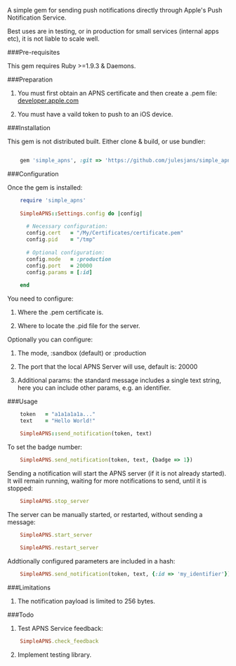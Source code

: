 A simple gem for sending push notifications directly through Apple's Push Notification Service.

Best uses are in testing, or in production for small services (internal apps etc), it is not liable to scale well. 


###Pre-requisites

This gem requires Ruby >=1.9.3 & Daemons.


###Preparation

1. You must first obtain an APNS certificate and then create a .pem file: [developer.apple.com](https://developer.apple.com/library/ios/documentation/NetworkingInternet/Conceptual/RemoteNotificationsPG/Chapters/ProvisioningDevelopment.html)

2. You must have a vaild token to push to an iOS device.


###Installation

This gem is not distributed built. Either clone & build, or use bundler:

```ruby	

	gem 'simple_apns', :git => 'https://github.com/julesjans/simple_apns.git'
```


###Configuration

Once the gem is installed:

```ruby
	require 'simple_apns'
	
	SimpleAPNS::Settings.config do |config|
  
	  # Necessary configuration:
	  config.cert  	= "/My/Certificates/certificate.pem"
	  config.pid   	= "/tmp"
  
	  # Optional configuration:
	  config.mode  	= :production
	  config.port  	= 20000
	  config.params = [:id]
  
	end
```


You need to configure:

1. Where the .pem certificate is.

2. Where to locate the .pid file for the server.

Optionally you can configure:

1. The mode, :sandbox (default) or :production

2. The port that the local APNS Server will use, default is: 20000

3. Additional params: the standard message includes a single text string, here you can include other params, e.g. an identifier.


###Usage

```ruby
	token   = "a1a1a1a1a..."
	text    = "Hello World!"

	SimpleAPNS::send_notification(token, text)
```

To set the badge number:

```ruby
	SimpleAPNS.send_notification(token, text, {badge => 1})
```
	
Sending a notification will start the APNS server (if it is not already started). It will remain running, waiting for more notifications to send, until it is stopped:

```ruby
	SimpleAPNS.stop_server
```

The server can be manually started, or restarted, without sending a message:

```ruby
	SimpleAPNS.start_server
	
	SimpleAPNS.restart_server
```

Addtionally configured parameters are included in a hash:

```ruby
	SimpleAPNS.send_notification(token, text, {:id => 'my_identifier'})
```

	
###Limitations

1. The notification payload is limited to 256 bytes.


###Todo

1. Test APNS Service feedback:

```ruby
	SimpleAPNS.check_feedback
```

2. Implement testing library.




